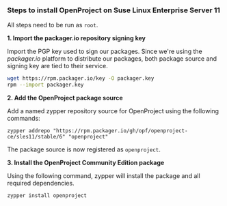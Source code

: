 ### Steps to install OpenProject on Suse Linux Enterprise Server 11

All steps need to be run as `root`.


**1. Import the packager.io repository signing key**

Import the PGP key used to sign our packages. Since we're using the _packager.io_ platform to distribute our packages, both package source and signing key are tied to their service.

```bash
wget https://rpm.packager.io/key -O packager.key
rpm --import packager.key
```

**2. Add the OpenProject package source**

Add a named zypper repository source for OpenProject using the following commands:

```
zypper addrepo "https://rpm.packager.io/gh/opf/openproject-ce/sles11/stable/6" "openproject"
```

The package source is now registered as `openproject`.


**3. Install the OpenProject Community Edition package**

Using the following command, zypper will install the package and all required dependencies.

```bash
zypper install openproject
```
